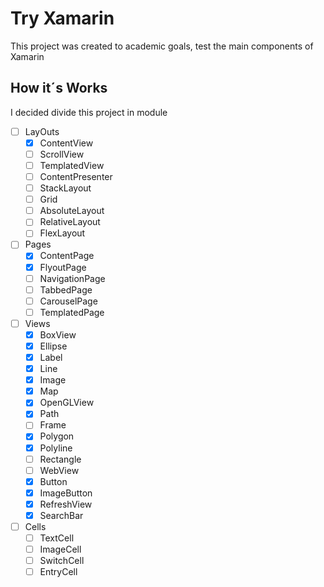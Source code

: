 # Try Xamarin
This project was created to academic goals, test the main components of Xamarin
## How it´s Works
I decided divide this project in module
- [ ] LayOuts 
    - [x] ContentView
    - [ ] ScrollView 
    - [ ] TemplatedView 
    - [ ] ContentPresenter 
    - [ ] StackLayout 
    - [ ] Grid 
    - [ ] AbsoluteLayout 
    - [ ] RelativeLayout 
    - [ ] FlexLayout 
- [ ] Pages 
    - [x] ContentPage 
    - [x] FlyoutPage 
    - [ ] NavigationPage 
    - [ ] TabbedPage 
    - [ ] CarouselPage 
    - [ ] TemplatedPage 
- [ ] Views 
    - [x] BoxView 
    - [x] Ellipse 
    - [x] Label 
    - [x] Line 
    - [x] Image 
    - [x] Map 
    - [x] OpenGLView 
    - [x] Path 
    - [ ] Frame 
    - [x] Polygon 
    - [x] Polyline 
    - [ ] Rectangle 
    - [ ] WebView 
    - [x] Button
    - [x] ImageButton 
    - [x] RefreshView 
    - [x] SearchBar 
- [ ] Cells 
    - [ ] TextCell 
    - [ ] ImageCell 
    - [ ] SwitchCell 
    - [ ] EntryCell 

